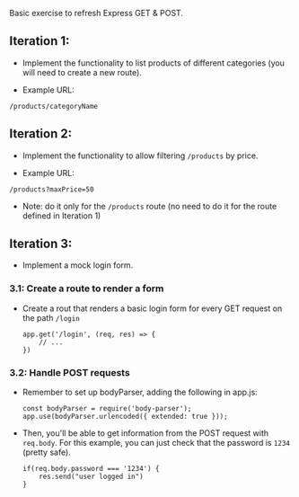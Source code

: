 
Basic exercise to refresh Express GET & POST.


## Iteration 1:

- Implement the functionality to list products of different categories (you will need to create a new route).

- Example URL:

`/products/categoryName`


## Iteration 2:

- Implement the functionality to allow filtering `/products` by price.

- Example URL:

`/products?maxPrice=50`

- Note: do it only for the `/products` route (no need to do it for the route defined in Iteration 1)


## Iteration 3:

- Implement a mock login form.

### 3.1: Create a route to render a form

- Create a rout that renders a basic login form for every GET request on the path `/login`

    ```
    app.get('/login', (req, res) => {
        // ...
    })
    ```


### 3.2: Handle POST requests

- Remember to set up bodyParser, adding the following in app.js:

    ```
    const bodyParser = require('body-parser');
    app.use(bodyParser.urlencoded({ extended: true }));
    ```

- Then, you'll be able to get information from the POST request with `req.body`. For this example, you can just check that the password is `1234` (pretty safe).


    ```
    if(req.body.password === '1234') {
        res.send("user logged in")
    }
    ```

